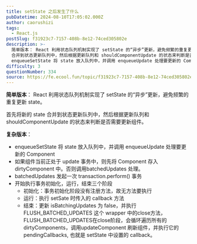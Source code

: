 ```yaml
---
title: setState 之后发生了什么
pubDatetime: 2024-08-10T17:05:02.000Z
author: caorushizi
tags:
  - React.js
postSlug: f31923c7-7157-408b-8e12-74ced305802e
description: >-
  简单版本： React 利用状态队列机制实现了 setState 的“异步”更新，避免频繁的重复更新 state。 首先将新的 state
  合并到状态更新队列中，然后根据更新队列和 shouldComponentUpdate 的状态来判断是否需要更新组件。 复杂版本：
  enqueueSetState 将 state 放入队列中，并调用 enqueueUpdate 处理要更新的 Component
difficulty: 3
questionNumber: 334
source: https://fe.ecool.fun/topic/f31923c7-7157-408b-8e12-74ced305802e
---
```


**简单版本**： React 利用状态队列机制实现了 setState 的“异步”更新，避免频繁的重复更新 state。

首先将新的 state 合并到状态更新队列中，然后根据更新队列和 shouldComponentUpdate 的状态来判断是否需要更新组件。

**复杂版本**：

- enqueueSetState 将 state 放入队列中，并调用 enqueueUpdate 处理要更新的 Component
- 如果组件当前正处于 update 事务中，则先将 Component 存入 dirtyComponent 中。否则调用batchedUpdates 处理。
- batchedUpdates 发起一次 transaction.perform() 事务
- 开始执行事务初始化，运行，结束三个阶段
  - 初始化：事务初始化阶段没有注册方法，故无方法要执行
  - 运行：执行 setSate 时传入的 callback 方法
  - 结束：更新 isBatchingUpdates 为 false，并执行 FLUSH_BATCHED_UPDATES 这个 wrapper 中的close方法，FLUSH_BATCHED_UPDATES在close阶段，会循环遍历所有的 dirtyComponents，调用updateComponent 刷新组件，并执行它的 pendingCallbacks, 也就是 setState 中设置的 callback。
